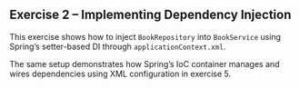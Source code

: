 ## Exercise 2 – Implementing Dependency Injection

This exercise shows how to inject `BookRepository` into `BookService` using Spring’s setter-based DI through `applicationContext.xml`.

The same setup demonstrates how Spring’s IoC container manages and wires dependencies using XML configuration in exercise 5.
